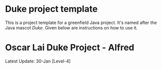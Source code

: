 # Duke project template

This is a project template for a greenfield Java project. It's named after the Java mascot _Duke_. Given below are instructions on how to use it.


# Oscar Lai Duke Project - Alfred
Latest Update: 30-Jan [Level-4]